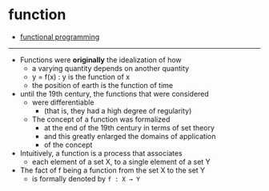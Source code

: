# function

- [functional programming](functional-programming)

---

- Functions were **originally** the idealization of how
     - a varying quantity depends on another quantity
     - y = f(x) : y is the function of x
     - the position of earth is the function of time
- until the 19th century, the functions that were considered
     - were differentiable
          - (that is, they had a high degree of regularity)
     - The concept of a function was formalized
          - at the end of the 19th century in terms of set theory
          - and this greatly enlarged the domains of application
          - of the concept
- Intuitively, a function is a process that associates
     - each element of a set X, to a single element of a set Y
- The fact of f being a function from the set X to the set Y
     - is formally denoted by `f : X → Y`
